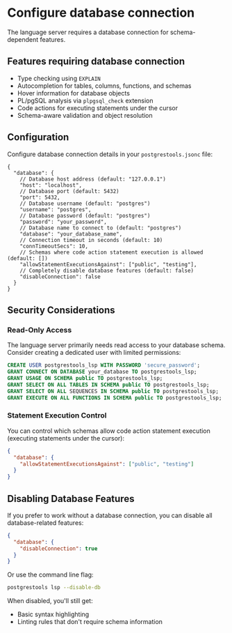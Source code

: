 # Configure database connection

The language server requires a database connection for schema-dependent features.

## Features requiring database connection

- Type checking using `EXPLAIN`
- Autocompletion for tables, columns, functions, and schemas
- Hover information for database objects
- PL/pgSQL analysis via `plpgsql_check` extension
- Code actions for executing statements under the cursor
- Schema-aware validation and object resolution

## Configuration

Configure database connection details in your `postgrestools.jsonc` file:

```jsonc
{
  "database": {
    // Database host address (default: "127.0.0.1")
    "host": "localhost",
    // Database port (default: 5432)
    "port": 5432,
    // Database username (default: "postgres")
    "username": "postgres",
    // Database password (default: "postgres")
    "password": "your_password",
    // Database name to connect to (default: "postgres")
    "database": "your_database_name",
    // Connection timeout in seconds (default: 10)
    "connTimeoutSecs": 10,
    // Schemas where code action statement execution is allowed (default: [])
    "allowStatementExecutionsAgainst": ["public", "testing"],
    // Completely disable database features (default: false)
    "disableConnection": false
  }
}
```


## Security Considerations

### Read-Only Access
The language server primarily needs read access to your database schema. Consider creating a dedicated user with limited permissions:

```sql
CREATE USER postgrestools_lsp WITH PASSWORD 'secure_password';
GRANT CONNECT ON DATABASE your_database TO postgrestools_lsp;
GRANT USAGE ON SCHEMA public TO postgrestools_lsp;
GRANT SELECT ON ALL TABLES IN SCHEMA public TO postgrestools_lsp;
GRANT SELECT ON ALL SEQUENCES IN SCHEMA public TO postgrestools_lsp;
GRANT EXECUTE ON ALL FUNCTIONS IN SCHEMA public TO postgrestools_lsp;
```

### Statement Execution Control
You can control which schemas allow code action statement execution (executing statements under the cursor):

```json
{
  "database": {
    "allowStatementExecutionsAgainst": ["public", "testing"]
  }
}
```

## Disabling Database Features

If you prefer to work without a database connection, you can disable all database-related features:

```json
{
  "database": {
    "disableConnection": true
  }
}
```

Or use the command line flag:

```bash
postgrestools lsp --disable-db
```

When disabled, you'll still get:
- Basic syntax highlighting
- Linting rules that don't require schema information
